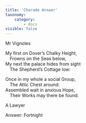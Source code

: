 ```yaml
---
title: 'Charade Answer'
taxonomy:
    category:
        - docs
visible: false
---
```


<div class="author">Mr Vignoles</div>

My first on Dover’s Chalky Height,  
&emsp;Frowns on the Seas below,  
My next the palace hides from sight  
&emsp;The Shepherd’s Cottage low:  

Once in my whole a social Group,  
&emsp;The Attic Chest around:  
Assembled wait in anxious Hope,  
&emsp;Their Works may there be found.

A Lawyer

<span class="pencil">Answer: Fortnight</span>